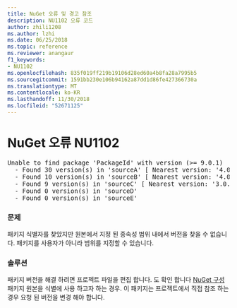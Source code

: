 ```yaml
---
title: NuGet 오류 및 경고 참조
description: NU1102 오류 코드
author: zhili1208
ms.author: lzhi
ms.date: 06/25/2018
ms.topic: reference
ms.reviewer: anangaur
f1_keywords:
- NU1102
ms.openlocfilehash: 835f019ff219b19106d28ed60a4b8fa28a7995b5
ms.sourcegitcommit: 1591bb230e106b94162a87dd1d86fe427366730a
ms.translationtype: MT
ms.contentlocale: ko-KR
ms.lasthandoff: 11/30/2018
ms.locfileid: "52671125"
---
```

# <a name="nuget-error-nu1102"></a>NuGet 오류 NU1102

<pre>Unable to find package 'PackageId' with version (>= 9.0.1)<br/>  - Found 30 version(s) in 'sourceA' [ Nearest version: '4.0.0' ]<br/>  - Found 10 version(s) in 'sourceB' [ Nearest version: '4.0.0-rc-2129' ]<br/>  - Found 9 version(s) in 'sourceC' [ Nearest version: '3.0.0-beta-00032' ]<br/>  - Found 0 version(s) in 'sourceD'<br/>  - Found 0 version(s) in 'sourceE'</pre>

### <a name="issue"></a>문제
패키지 식별자를 찾았지만 원본에서 지정 된 종속성 범위 내에서 버전을 찾을 수 없습니다. 패키지를 사용자가 아니라 범위를 지정할 수 있습니다.

### <a name="solution"></a>솔루션
패키지 버전을 해결 하려면 프로젝트 파일을 편집 합니다. 도 확인 합니다 [NuGet 구성](../../consume-packages/Configuring-NuGet-Behavior.md) 패키지 원본을 식별에 사용 하고자 하는 경우. 이 패키지는 프로젝트에서 직접 참조 하는 경우 요청 된 버전을 변경 해야 합니다.
